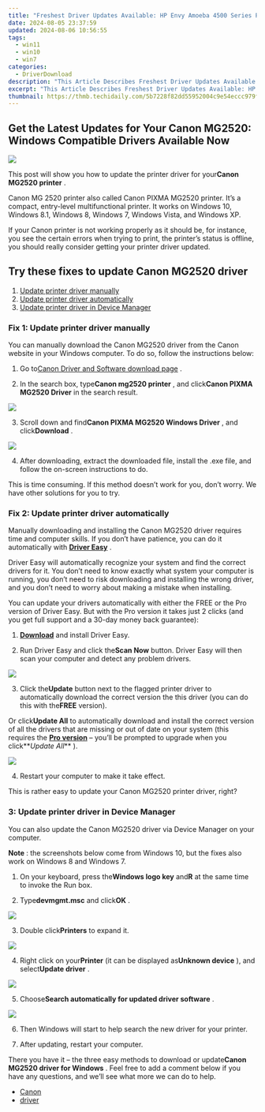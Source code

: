 ```yaml
---
title: "Freshest Driver Updates Available: HP Envy Amoeba 4500 Series Printers on Windows Computers"
date: 2024-08-05 23:37:59
updated: 2024-08-06 10:56:55
tags:
  - win11
  - win10
  - win7
categories:
  - DriverDownload
description: "This Article Describes Freshest Driver Updates Available: HP Envy Amoeba 4500 Series Printers on Windows Computers"
excerpt: "This Article Describes Freshest Driver Updates Available: HP Envy Amoeba 4500 Series Printers on Windows Computers"
thumbnail: https://thmb.techidaily.com/5b7228f82dd55952004c9e54eccc979f0193c694cfbf96a3723eb54169ea5205.jpg
---
```


## Get the Latest Updates for Your Canon MG2520: Windows Compatible Drivers Available Now

![](https://images.drivereasy.com/wp-content/uploads/2018/05/img_5afaa76122609.jpg)

 This post will show you how to update the printer driver for your**Canon MG2520 printer** .

 Canon MG 2520 printer also called Canon PIXMA MG2520 printer. It’s a compact, entry-level multifunctional printer. It works on Windows 10, Windows 8.1, Windows 8, Windows 7, Windows Vista, and Windows XP.

 If your Canon printer is not working properly as it should be, for instance, you see the certain errors when trying to print, the printer’s status is offline, you should really consider getting your printer driver updated.

## Try these fixes to update Canon MG2520 driver

1. [Update printer driver manually](https://tools.techidaily.com/drivereasy/download/)
2. [Update printer driver automatically](https://tools.techidaily.com/drivereasy/download/)
3. [Update printer driver in Device Manager](https://tools.techidaily.com/drivereasy/download/)

### Fix 1: Update printer driver manually

 You can manually download the Canon MG2520 driver from the Canon website in your Windows computer. To do so, follow the instructions below:

 1) Go to[Canon Driver and Software download page](https://www.canondriversoftware.com/) .

 2) In the search box, type**Canon mg2520 printer** , and click**Canon PIXMA MG2520 Driver** in the search result.

![](https://images.drivereasy.com/wp-content/uploads/2018/05/img_5afaa83e682e2.jpg)

 3) Scroll down and find**Canon PIXMA MG2520 Windows Driver** , and click**Download** .

![](https://images.drivereasy.com/wp-content/uploads/2018/05/img_5afaa88da4ca7.jpg)

 4) After downloading, extract the downloaded file, install the .exe file, and follow the on-screen instructions to do.

 This is time consuming. If this method doesn’t work for you, don’t worry. We have other solutions for you to try.

### Fix 2: Update printer driver automatically

 Manually downloading and installing the Canon MG2520 driver requires time and computer skills. If you don’t have patience, you can do it automatically with **[Driver Easy](https://tools.techidaily.com/drivereasy/download/)**  .

 Driver Easy will automatically recognize your system and find the correct drivers for it. You don’t need to know exactly what system your computer is running, you don’t need to risk downloading and installing the wrong driver, and you don’t need to worry about making a mistake when installing.

 You can update your drivers automatically with either the FREE or the Pro version of Driver Easy. But with the Pro version it takes just 2 clicks (and you get full support and a 30-day money back guarantee):

 1) **[Download](https://tools.techidaily.com/drivereasy/download/)**  and install Driver Easy.

 2) Run Driver Easy and click the**Scan Now** button. Driver Easy will then scan your computer and detect any problem drivers.

![](https://images.drivereasy.com/wp-content/uploads/2018/05/img_5afaaa3085ce8.png)

 3) Click the**Update** button next to the flagged printer driver to automatically download the correct version the this driver (you can do this with the**FREE** version).

 Or click**Update All** to automatically download and install the correct version of all the drivers that are missing or out of date on your system (this requires the **[Pro version](https://tools.techidaily.com/drivereasy/download/)**  – you’ll be prompted to upgrade when you click**_Update All_** ).

![](https://images.drivereasy.com/wp-content/uploads/2018/05/img_5afaaca85fc07.jpg)

4) Restart your computer to make it take effect.

This is rather easy to update your Canon MG2520 printer driver, right?

### 3: Update printer driver in Device Manager

 You can also update the Canon MG2520 driver via Device Manager on your computer.

**Note** : the screenshots below come from Windows 10, but the fixes also work on Windows 8 and Windows 7.

 1) On your keyboard, press the**Windows logo key** and**R** at the same time to invoke the Run box.

 2) Type**devmgmt.msc** and click**OK** .

![](https://images.drivereasy.com/wp-content/uploads/2018/05/img_5af53ac9c34f3.png)

 3) Double click**Printers** to expand it.

![](https://images.drivereasy.com/wp-content/uploads/2018/05/img_5af26e71b4a11.png)

 4) Right click on your**Printer** (it can be displayed as**Unknown device** ), and select**Update driver** .

![](https://images.drivereasy.com/wp-content/uploads/2018/05/img_5af26ed419e84.png)

 5) Choose**Search automatically for updated driver software** .

![](https://images.drivereasy.com/wp-content/uploads/2018/05/img_5af26efde74b2.png)

 6) Then Windows will start to help search the new driver for your printer.

 7) After updating, restart your computer.

 There you have it – the three easy methods to download or update**Canon MG2520 driver for Windows** . Feel free to add a comment below if you have any questions, and we’ll see what more we can do to help.

* [Canon](https://tools.techidaily.com/drivereasy/download/)
* [driver](https://tools.techidaily.com/drivereasy/download/)

<ins class="adsbygoogle"
     style="display:block"
     data-ad-format="autorelaxed"
     data-ad-client="ca-pub-7571918770474297"
     data-ad-slot="1223367746"></ins>



<ins class="adsbygoogle"
     style="display:block"
     data-ad-client="ca-pub-7571918770474297"
     data-ad-slot="8358498916"
     data-ad-format="auto"
     data-full-width-responsive="true"></ins>
